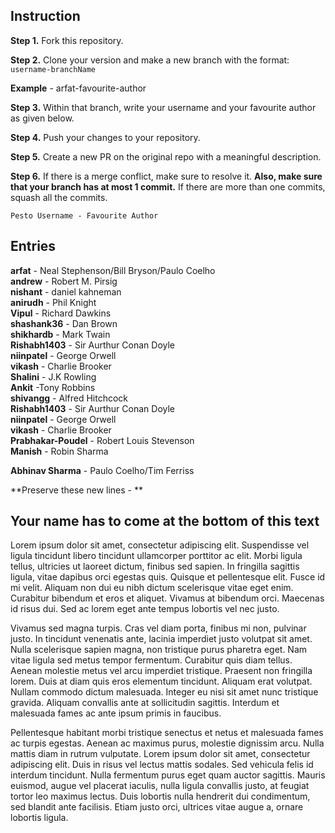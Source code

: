 ## Instruction

**Step 1.** Fork this repository.

**Step 2.** Clone your version and make a new branch with the format: `username-branchName`

**Example** - arfat-favourite-author

**Step 3.** Within that branch, write your username and your favourite author as given below.

**Step 4.** Push your changes to your repository.

**Step 5.** Create a new PR on the original repo with a meaningful description.

**Step 6.** If there is a merge conflict, make sure to resolve it. **Also, make sure that your branch has at most 1 commit.** If there are more than one commits, squash all the commits.

`Pesto Username - Favourite Author`

## Entries

**arfat** - Neal Stephenson/Bill Bryson/Paulo Coelho  
**andrew** - Robert M. Pirsig  
**nishant** - daniel kahneman  
**anirudh** - Phil Knight  
**Vipul** - Richard Dawkins  
**shashank36** - Dan Brown  
**shikhardb** - Mark Twain  
**Rishabh1403** - Sir Aurthur Conan Doyle  
**niinpatel** - George Orwell  
**vikash** - Charlie Brooker  
**Shalini** - J.K Rowling  
**Ankit** -Tony Robbins  
**shivangg** - Alfred Hitchcock  
**Rishabh1403** - Sir Aurthur Conan Doyle  
**niinpatel** - George Orwell  
**vikash** - Charlie Brooker  
**Prabhakar-Poudel** - Robert Louis Stevenson  
**Manish** - Robin Sharma  

**Abhinav Sharma** - Paulo Coelho/Tim Ferriss

**Preserve these new lines -  **
## Your name has to come at the bottom of this text
Lorem ipsum dolor sit amet, consectetur adipiscing elit. Suspendisse vel ligula tincidunt libero tincidunt ullamcorper porttitor ac elit. Morbi ligula tellus, ultricies ut laoreet dictum, finibus sed sapien. In fringilla sagittis ligula, vitae dapibus orci egestas quis. Quisque et pellentesque elit. Fusce id mi velit. Aliquam non dui eu nibh dictum scelerisque vitae eget enim. Curabitur bibendum et eros et aliquet. Vivamus at bibendum orci. Maecenas id risus dui. Sed ac lorem eget ante tempus lobortis vel nec justo.

Vivamus sed magna turpis. Cras vel diam porta, finibus mi non, pulvinar justo. In tincidunt venenatis ante, lacinia imperdiet justo volutpat sit amet. Nulla scelerisque sapien magna, non tristique purus pharetra eget. Nam vitae ligula sed metus tempor fermentum. Curabitur quis diam tellus. Aenean molestie metus vel arcu imperdiet tristique. Praesent non fringilla lorem. Duis at diam quis eros elementum tincidunt. Aliquam erat volutpat. Nullam commodo dictum malesuada. Integer eu nisi sit amet nunc tristique gravida. Aliquam convallis ante at sollicitudin sagittis. Interdum et malesuada fames ac ante ipsum primis in faucibus.

Pellentesque habitant morbi tristique senectus et netus et malesuada fames ac turpis egestas. Aenean ac maximus purus, molestie dignissim arcu. Nulla mattis diam in rutrum vulputate. Lorem ipsum dolor sit amet, consectetur adipiscing elit. Duis in risus vel lectus mattis sodales. Sed vehicula felis id interdum tincidunt. Nulla fermentum purus eget quam auctor sagittis. Mauris euismod, augue vel placerat iaculis, nulla ligula convallis justo, at feugiat tortor leo maximus lectus. Duis lobortis nulla hendrerit dui condimentum, sed blandit ante facilisis. Etiam justo orci, ultrices vitae augue a, ornare lobortis ligula.
